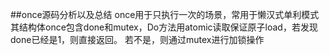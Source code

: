 ##once源码分析以及总结
      once用于只执行一次的场景，常用于懒汉式单利模式
    其结构体once包含done和mutex，Do方法用atomic读取保证原子load，若发现done已经是1，则直接返回。
    若不是，则通过mutex进行加锁操作
